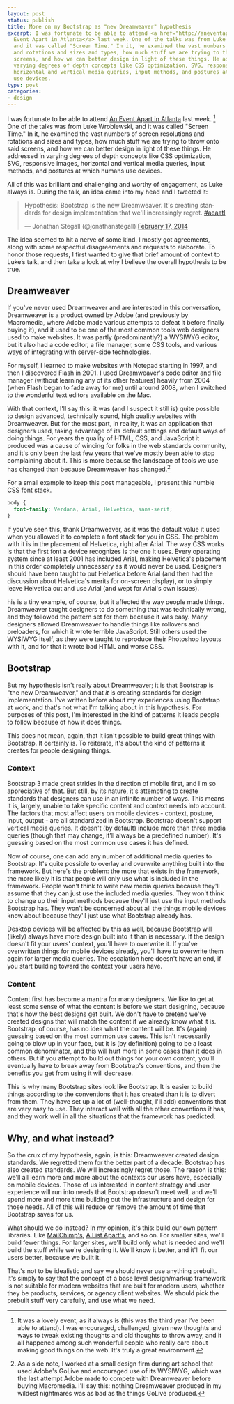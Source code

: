 ```yaml
---
layout: post
status: publish
title: More on my Bootstrap as "new Dreamweaver" hypothesis
excerpt: I was fortunate to be able to attend <a href="http://aneventapart.com/event/atlanta-2014">An
  Event Apart in Atlanta</a> last week. One of the talks was from Luke Wroblewski,
  and it was called "Screen Time." In it, he examined the vast numbers of screen resolutions
  and rotations and sizes and types, how much stuff we are trying to throw onto said
  screens, and how we can better design in light of these things. He addressed in
  varying degrees of depth concepts like CSS optimization, SVG, responsive images,
  horizontal and vertical media queries, input methods, and postures at which humans
  use devices.
type: post
categories:
- design
---
```

I was fortunate to be able to attend <a href="http://aneventapart.com/event/atlanta-2014">An Event Apart in Atlanta</a> last week. [^1] One of the talks was from Luke Wroblewski, and it was called "Screen Time." In it, he examined the vast numbers of screen resolutions and rotations and sizes and types, how much stuff we are trying to throw onto said screens, and how we can better design in light of these things. He addressed in varying degrees of depth concepts like CSS optimization, SVG, responsive images, horizontal and vertical media queries, input methods, and postures at which humans use devices.

All of this was brilliant and challenging and worthy of engagement, as Luke always is. During the talk, an idea came into my head and I tweeted it:

<blockquote class="twitter-tweet" lang="en"><p>Hypothesis: Bootstrap is the new Dreamweaver. It&#39;s creating standards for design implementation that we&#39;ll increasingly regret. <a href="https://twitter.com/search?q=%23aeaatl&amp;src=hash">#aeaatl</a></p>&mdash; Jonathan Stegall (@jonathanstegall) <a href="https://twitter.com/jonathanstegall/statuses/435501228584611840">February 17, 2014</a></blockquote>

<script async src="//platform.twitter.com/widgets.js" charset="utf-8"></script>

The idea seemed to hit a nerve of some kind. I mostly got agreements, along with some respectful disagreements and requests to elaborate. To honor those requests, I first wanted to give that brief amount of context to Luke&#8217;s talk, and then take a look at why I believe the overall hypothesis to be true.

## Dreamweaver

If you've never used Dreamweaver and are interested in this conversation, Dreamweaver is a product owned by Adobe (and previously by Macromedia, where Adobe made various attempts to defeat it before finally buying it), and it used to be one of the most common tools web designers used to make websites. It was partly (predominantly?) a WYSIWYG editor, but it also had a code editor, a file manager, some CSS tools, and various ways of integrating with server-side technologies.

For myself, I learned to make websites with Notepad starting in 1997, and then I discovered Flash in 2001. I used Dreamweaver's code editor and file manager (without learning any of its other features) heavily from 2004 (when Flash began to fade away for me) until around 2008, when I switched to the wonderful text editors available on the Mac.

With that context, I'll say this: it was (and I suspect it still is) quite possible to design advanced, technically sound, high quality websites with Dreamweaver. But for the most part, in reality, it was an application that designers used, taking advantage of its default settings and default ways of doing things. For years the quality of HTML, CSS, and JavaScript it produced was a cause of wincing for folks in the web standards community, and it's only been the last few years that we've mostly been able to stop complaining about it. This is more because the landscape of tools we use has changed than because Dreamweaver has changed.[^2]

For a small example to keep this post manageable, I present this humble CSS font stack.

~~~~ css
body {
  font-family: Verdana, Arial, Helvetica, sans-serif;
}
~~~~

If you've seen this, thank Dreamweaver, as it was the default value it used when you allowed it to complete a font stack for you in CSS. The problem with it is in the placement of Helvetica, right after Arial. The way CSS works is that the first font a device recognizes is the one it uses. Every operating system since at least 2001 has included Arial, making Helvetica's placement in this order completely unnecessary as it would never be used. Designers should have been taught to put Helvetica before Arial (and then had the discussion about Helvetica's merits for on-screen display), or to simply leave Helvetica out and use Arial (and wept for Arial's own issues).

his is a tiny example, of course, but it affected the way people made things. Dreamweaver taught designers to do something that was technically wrong, and they followed the pattern set for them because it was easy. Many designers allowed Dreamweaver to handle things like rollovers and preloaders, for which it wrote terrible JavaScript. Still others used the WYSIWYG itself, as they were taught to reproduce their Photoshop layouts with it, and for that it wrote bad HTML and worse CSS.

## Bootstrap

But my hypothesis isn't really about Dreamweaver; it is that Bootstrap is "the new Dreamweaver," and that *it* is creating standards for design implementation. I've written before about my experiences using Bootstrap at work, and that's not what I'm talking about in this hypothesis. For purposes of this post, I'm interested in the kind of patterns it leads people to follow because of how it does things.

This does not mean, again, that it isn't possible to build great things with Bootstrap. It certainly is. To reiterate, it's about the kind of patterns it creates for people designing things.

### Context

Bootstrap 3 made great strides in the direction of mobile first, and I'm so appreciative of that. But still, by its nature, it's attempting to create standards that designers can use in an infinite number of ways. This means it is, largely, unable to take specific content and context needs into account. The factors that most affect users on mobile devices - context, posture, input, output - are all standardized in Bootstrap. Bootstrap doesn't support vertical media queries. It doesn't (by default) include more than three media queries (though that may change, it'll always be a predefined number). It's guessing based on the most common use cases it has defined.

Now of course, one can add any number of additional media queries to Bootstrap. It's quite possible to overlay and overwrite anything built into the framework. But here's the problem: the more that exists in the framework, the more likely it is that people will only use what is included in the framework. People won't think to write new media queries because they'll assume that they can just use the included media queries. They won't think to change up their input methods because they'll just use the input methods Bootstrap has. They won't be concerned about all the things mobile devices know about because they'll just use what Bootstrap already has.

Desktop devices will be affected by this as well, because Bootstrap will (likely) always have more design built into it than is necessary. If the design doesn't fit your users' context, you'll have to overwrite it. If you've overwritten things for mobile devices already, you'll have to overwrite them again for larger media queries. The escalation here doesn't have an end, if you start building toward the context your users have.

### Content

Content first has become a mantra for many designers. We like to get at least some sense of what the content is before we start designing, because that's how the best designs get built. We don't have to pretend we've created designs that will match the content if we already know what it is. Bootstrap, of course, has no idea what the content will be. It's (again) guessing based on the most common use cases. This isn't necessarily going to blow up in your face, but it is (by definition) going to be a least common denominator, and this will hurt more in some cases than it does in others. But if you attempt to build out things for your own content, you'll eventually have to break away from Bootstrap's conventions, and then the benefits you get from using it will decrease.

This is why many Bootstrap sites look like Bootstrap. It is easier to build things according to the conventions that it has created than it is to divert from them. They have set up a lot of (well-thought, I'll add) conventions that are very easy to use. They interact well with all the other conventions it has, and they work well in all the situations that the framework has predicted.

## Why, and what instead?

So the crux of my hypothesis, again, is this: Dreamweaver created design standards. We regretted them for the better part of a decade. Bootstrap has also created standards. We will increasingly regret those. The reason is this: we'll all learn more and more about the contexts our users have, especially on mobile devices. Those of us interested in content strategy and user experience will run into needs that Bootstrap doesn't meet well, and we'll spend more and more time building out the infrastructure and design for those needs. All of this will reduce or remove the amount of time that Bootstrap saves for us.

What should we do instead? In my opinion, it's this: build our own pattern libraries. Like [MailChimp's](https://ux.mailchimp.com/patterns), [A List Apart's](http://patterns.alistapart.com/), and so on. For smaller sites, we'll build fewer things. For larger sites, we'll build only what is needed and we'll build the stuff while we're designing it. We'll know it better, and it'll fit our users better, because we built it.

That's not to be idealistic and say we should never use anything prebuilt. It's simply to say that the concept of a base level design/markup framework is not suitable for modern websites that are built for modern users, whether they be products, services, or agency client websites. We should pick the prebuilt stuff very carefully, and use what we need.

[^1]: It was a lovely event, as it always is (this was the third year I&#8217;ve been able to attend). I was encouraged, challenged, given new thoughts and ways to tweak existing thoughts and old thoughts to throw away, and it all happened among such wonderful people who really care about making good things on the web. It's truly a great environment.
[^2]: As a side note, I worked at a small design firm during art school that used Adobe's GoLive and encouraged use of its WYSIWYG, which was the last attempt Adobe made to compete with Dreamweaver before buying Macromedia. I'll say this: nothing Dreamweaver produced in my wildest nightmares was as bad as the things GoLive produced.